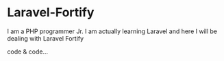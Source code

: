 # Laravel-Fortify
I am a PHP programmer Jr.
I am actually learning Laravel and here I will be dealing with Laravel Fortify

code & code...
